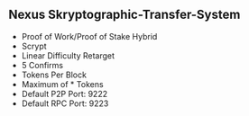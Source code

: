 
   Nexus Skryptographic-Transfer-System
-------------------------------
 * Proof of Work/Proof of Stake Hybrid
 * Scrypt
 * Linear Difficulty Retarget
 * 5 Confirms
 * Tokens Per Block
 * Maximum of * Tokens
 * Default P2P Port: 9222
 * Default RPC Port: 9223